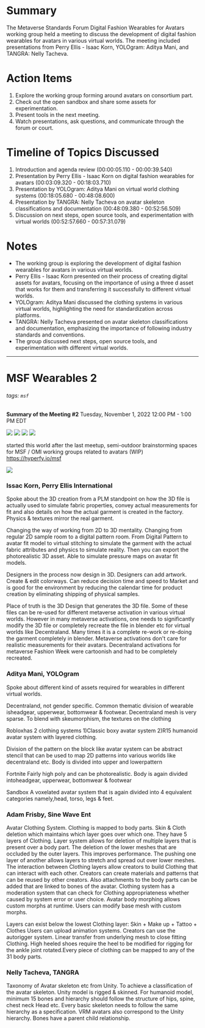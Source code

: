 # Summary
The Metaverse Standards Forum Digital Fashion Wearables for Avatars working group held a meeting to discuss the development of digital fashion wearables for avatars in various virtual worlds. The meeting included presentations from Perry Ellis - Isaac Korn, YOLOgram: Aditya Mani, and TANGRA: Nelly Tacheva.

# Action Items
1. Explore the working group forming around avatars on consortium part.
2. Check out the open sandbox and share some assets for experimentation.
3. Present tools in the next meeting.
4. Watch presentations, ask questions, and communicate through the forum or court.

# Timeline of Topics Discussed
1. Introduction and agenda review (00:00:05.110 - 00:00:39.540)
2. Presentation by Perry Ellis - Isaac Korn on digital fashion wearables for avatars (00:03:09.320 - 00:18:03.710)
3. Presentation by YOLOgram: Aditya Mani on virtual world clothing systems (00:18:05.680 - 00:48:08.600)
4. Presentation by TANGRA: Nelly Tacheva on avatar skeleton classifications and documentation (00:48:09.380 - 00:52:56.509)
5. Discussion on next steps, open source tools, and experimentation with virtual worlds (00:52:57.660 - 00:57:31.079)

# Notes
- The working group is exploring the development of digital fashion wearables for avatars in various virtual worlds.
- Perry Ellis - Isaac Korn presented on their process of creating digital assets for avatars, focusing on the importance of using a three d asset that works for them and transferring it successfully to different virtual worlds.
- YOLOgram: Aditya Mani discussed the clothing systems in various virtual worlds, highlighting the need for standardization across platforms.
- TANGRA: Nelly Tacheva presented on avatar skeleton classifications and documentation, emphasizing the importance of following industry standards and conventions.
- The group discussed next steps, open source tools, and experimentation with different virtual worlds.

---

# MSF Wearables 2

###### tags: `msf`

**Summary of the Meeting #2**
Tuesday, November 1, 2022
12:00 PM - 1:00 PM EDT


![](https://i.imgur.com/m7fqbHE.jpg)
![](https://i.imgur.com/D8kJBY1.png)
![](https://i.imgur.com/5JYHZQO.jpg)
![](https://i.imgur.com/4zyPoqH.jpg)

started this world after the last meetup, semi-outdoor brainstorming spaces for MSF / OMI working groups related to avatars (WIP) https://hyperfy.io/msf

![](https://gyazo.com/fe5c1cd80c359db9ecb06e38081ed65e.gif)

### Issac Korn, Perry Ellis International

Spoke about the 3D creation from a PLM standpoint on how the 3D file is actually used to simulate fabric properties, convey actual measurements for fit and also details on how the actual garment is created in the factory. Physics & textures mirror the real garment.

Changing the way of working from 2D to 3D mentality. Changing from regular 2D sample room to a digital pattern room. From Digital Pattern to avatar fit model to virtual stitching to simulate the garment with the actual fabric attributes and physics to simulate reality. Then you can export the photorealistic 3D asset. Able to simulate pressure maps on avatar fit models.

Designers in the process now design in 3D. Designers can add artwork. Create & edit colorways. Can reduce decision time and speed to Market and is good for the environment by reducing the calendar time for product creation by eliminating shipping of physical samples.

Place of truth is the 3D Design that generates the 3D file. Some of these files can be re-used for different metaverse activation in various virtual worlds. However in many metaverse activations, one needs to significantly modify the 3D file or completely recreate the file in blender etc for virtual worlds like Decentraland. Many times it is a complete re-work or re-doing the garment completely in blender. Metaverse activations don't care for realistic measurements for their avatars. Decentraland activations for metaverse Fashion Week were cartoonish and had to be completely recreated.


### Aditya Mani, YOLOgram

Spoke about different kind of assets required for wearables in different virtual worlds. 

Decentraland, not gender specific. Common thematic division of wearable isheadgear, upperwear, bottomwear & footwear. Decentraland mesh is very sparse. To blend with skeumorphism, the textures on the clothing

Robloxhas 2 clothing systems
1)Classic boxy avatar system
2)R15 humanoid avatar system with layered clothing.

Division of the pattern on the block like avatar system can be abstract stencil that can be
used to map 2D patterns into various worlds like decentraland etc. Body is divided into
upper and lowerpattern

Fortnite
Fairly high poly and can be photorealistic. Body is again divided intoheadgear, upperwear, bottomwear & footwear

Sandbox
A voxelated avatar system that is again divided into 4 equivalent categories namely,head,
torso, legs & feet.

### Adam Frisby, Sine Wave Ent

Avatar Clothing System. Clothing is mapped to body parts. Skin & Cloth deletion which maintains which layer goes over which one. They have 5 layers of Clothing. Layer system allows for deletion of multiple layers that is present over a body part. The deletion of the
lower meshes that are occluded by the outer layers. This improves performance. The pushing one layer of another allows layers to stretch and spread out over lower meshes. The interaction between Clothing layers allow creators to build Clothing that can interact with
each other. Creators can create materials and patterns that can be reused by other creators. Also attachments to the body parts can be added that are linked to bones of the avatar. Clothing system has a moderation system that can check for Clothing appropriateness whether caused by system error or user choice. Avatar body morphing allows custom morphs at runtime. Users can modify base mesh with custom morphs.

Layers can exist below the lowest Clothing layer:
Skin + Make up + Tattoo + Clothes
Users can upload animation systems. Creators can use the autorigger system. Linear transfer from underlying mesh to close fitting Clothing.
High heeled shoes require the heel to be modified for rigging for the ankle joint rotated.Every piece of clothing can be mapped to any of the 31 body parts.

### Nelly Tacheva, TANGRA

Taxonomy of Avatar skeleton etc from Unity. To achieve a classification of the avatar skeleton. Unity model is rigged & skinned. For humanoid model, minimum 15 bones and hierarchy should follow the structure of hips, spine, chest neck Head etc. Every basic skeleton needs to follow the same hierarchy as a specification. VRM avatars also correspond to the Unity hierarchy. Bones have a parent child relationship.

